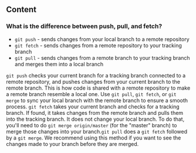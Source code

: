 

## Content

### What is the difference between push, pull, and fetch?

- `git push` - sends changes from your local branch to a remote repository
- `git fetch` - sends changes from a remote repository to your tracking branch
- `git pull` - sends changes from a remote branch to your tracking branch and merges them into a local branch

`git push` checks your current branch for a tracking branch connected to a remote repository, and pushes changes from your current branch to the remote branch. This is how code is shared with a remote repository to make a remote branch resemble a local one. Use `git pull`, `git fetch`, or `git merge` to sync your local branch with the remote branch to ensure a smooth process. `git fetch` takes your current branch and checks for a tracking branch. If found, it takes changes from the remote branch and pulls them into the tracking branch. It does not change your local branch. To do that, you'll need to do `git merge origin/master` (for the "master" branch) to merge those changes into your branch.`git pull` does a `git fetch` followed by a `git merge`. We recommend using this method if you want to see the changes made to your branch before they are merged.
